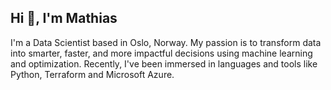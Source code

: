 ## Hi 👋, I'm Mathias
I'm a Data Scientist based in Oslo, Norway. My passion is to transform data into smarter, faster, and more impactful decisions using machine learning and optimization. Recently, I've been immersed in languages and tools like Python, Terraform and Microsoft Azure. 
